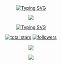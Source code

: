 <div align="center">
<a href="https://git.io/typing-svg"><img src="https://readme-typing-svg.demolab.com?font=Rubik+Dirt&size=65&pause=1000&color=F72C3F&background=FF20A500&center=true&vCenter=true&width=1000&height=150&lines=I'm+DarknessTeam;New+Beginning+Developer;Please+Support+Me;Please+Contact+Me" alt="Typing SVG" /></a>    
<p align="center">
<a href="https://github.com/darknessteam651"><img align="center" src="https://github-cardname.caliph.my.id/api?name=Darkness Team&description=Hello,%20I%20am%20Darkness Team.%20I&image=https://i.ibb.co/pzwVhxg/1669577394850.jpg&backgroundColor=%23ecf0f1&instagram=@DarknessTeam&github=DarknessTeam&pattern=ticTacToe&colorPattern=%23eaeaea&site=youtube.com/DarknessTeam"/></a>
</p>


<div align="center">
  
[![Typing SVG](https://readme-typing-svg.herokuapp.com/?lines=We+Are+Technical+Hacking+Team;Please+Respect+Us)](https://git.io/typing-svg)


  <p align="center">
  <a href="https://github.com/DarknessTeam?tab=repositories&sort=stargazers">
    <img alt="total stars" title="Total stars on GitHub" src="https://custom-icon-badges.herokuapp.com/badge/dynamic/json?logo=star&color=55960c&labelColor=488207&label=Stars&style=for-the-badge&query=%24.stars&url=https://api.github-star-counter.workers.dev/user/DarknessTeam"/></a>
  <a href="https://github.com/DarknessTeam?tab=followers">
    <img alt="followers" title="Follow me on Github" src="https://custom-icon-badges.herokuapp.com/github/followers/DarknessTeam?color=236ad3&labelColor=1155ba&style=for-the-badge&logo=person-add&label=Follow&logoColor=white"/></a>
    </br></br>
  <a href="https://github.com/DarknessTeam/Bosco">
    <img src="https://komarev.com/ghpvc/?username=DarknessTeam&label=Profile%20views&color=brightgreen&label=Profile+Views&style=plastic">
  </a>
  
</p>

<p align="center">
  <img src="https://profile-counter.glitch.me/DarknessTeam/count.svg" />
</p>

<!--
![Metrics](https://github.com/DarknessTeam/DarknessTeam/blob/master/github-metrics.svg)
-->
<!--
